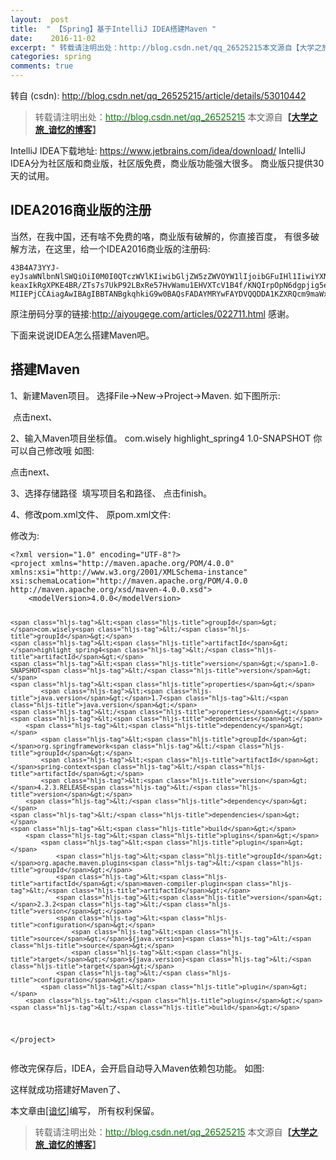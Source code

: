 ```yaml
---
layout:  post
title:  " 【Spring】基于IntelliJ IDEA搭建Maven "
date:    2016-11-02
excerpt: " 转载请注明出处：http://blog.csdn.net/qq_26525215本文源自【大学之旅_谙忆的博客】IntelliJIDEA下载地址:https://www.jetbrains.com/idea/download/IntelliJIDEA分为社区版和商业版，社区版免费，商业版功能强大很多。商业版只提供30天的试用。IDEA2016商业版的注册当然，在我中国，还有啥不免... "
categories: spring 
comments: true
---
```

转自 (csdn): http://blog.csdn.net/qq_26525215/article/details/53010442
<div class="markdown_views">
 <blockquote cite="陈浩翔"> 
  <p>转载请注明出处：<a href="http://blog.csdn.net/qq_26525215"><font color="green">http://blog.csdn.net/qq_26525215</font></a> 本文源自<strong>【<a href="http://blog.csdn.net/qq_26525215" target="_blank">大学之旅_谙忆的博客</a>】</strong></p> 
 </blockquote> 
 <p>IntelliJ IDEA下载地址:  <a href="https://www.jetbrains.com/idea/download/">https://www.jetbrains.com/idea/download/</a>  IntelliJ IDEA分为社区版和商业版，社区版免费，商业版功能强大很多。  商业版只提供30天的试用。  <img src="http://img.blog.csdn.net/20161102184055832" alt="" title=""></p> 
 <h2 id="idea2016商业版的注册">IDEA2016商业版的注册</h2> 
 <p>当然，在我中国，还有啥不免费的咯，商业版有破解的，你直接百度，  有很多破解方法，在这里，给一个IDEA2016商业版的注册码:</p> 
 <pre class="prettyprint"><code class=" hljs bash"><span class="hljs-number">43</span>B4A73YYJ-eyJsaWNlbnNlSWQiOiI0M0I0QTczWVlKIiwibGljZW5zZWVOYW1lIjoibGFuIHl1IiwiYXNzaWduZWVOYW1lIjoiIiwiYXNzaWduZWVFbWFpbCI6IiIsImxpY2Vuc2VSZXN0cmljdGlvbiI6IkZvciBlZHVjYXRpb25hbCB1c2Ugb25seSIsImNoZWNrQ29uY3VycmVudFVzZSI6ZmFsc2UsInByb2R1Y3RzIjpbeyJjb2RlIjoiSUkiLCJwYWlkVXBUbyI6IjIwMTctMDItMjU<span class="hljs-keyword">if</span>Sx7ImNvZGUiOiJBQyIsInBhaWRVcFRvIjoiMjAxNy0wMi0yNSJ9LHsiY29kZSI6IkRQTiIsInBhaWRVcFRvIjoiMjAxNy0wMi0yNSJ9LHsiY29kZSI6IlBTIiwicGFpZFVwVG8iOiIyMDE3LTAyLTI1In0seyJjb2RlIjoiRE0iLCJwYWlkVXBUbyI6IjIwMTctMDItMjU<span class="hljs-keyword">if</span>Sx7ImNvZGUiOiJDTCIsInBhaWRVcFRvIjoiMjAxNy0wMi0yNSJ9LHsiY29kZSI6IlJTMCIsInBhaWRVcFRvIjoiMjAxNy0wMi0yNSJ9LHsiY29kZSI6IlJDIiwicGFpZFVwVG8iOiIyMDE3LTAyLTI1In0seyJjb2RlIjoiUEMiLCJwYWlkVXBUbyI6IjIwMTctMDItMjU<span class="hljs-keyword">if</span>Sx7ImNvZGUiOiJSTSIsInBhaWRVcFRvIjoiMjAxNy0wMi0yNSJ9LHsiY29kZSI6IldTIiwicGFpZFVwVG8iOiIyMDE3LTAyLTI1In0seyJjb2RlIjoiREIiLCJwYWlkVXBUbyI6IjIwMTctMDItMjU<span class="hljs-keyword">if</span>Sx7ImNvZGUiOiJEQyIsInBhaWRVcFRvIjoiMjAxNy0wMi0yNSJ9XSwiaGFzaCI6IjMzOTgyOTkvMCIsImdyYWNlUGVyaW9kRGF5cyI6MCwiYXV0b1Byb2xvbmdhdGVkIjpmYWxzZSwiaXNBdXRvUHJvbG9uZ2F0ZWQiOmZhbHNlfQ==-keaxIkRgXPKE4BR/ZTs7s7UkP92LBxRe57HvWamu1EHVXTcV1B4f/KNQIrpOpN6dgpjig5eMVMPmo7yMPl+bmwQ8pTZaCGFuLqCHD1ngo6ywHKIQy0nR249sAUVaCl2wGJwaO4JeOh1opUx8chzSBVRZBMz0/MGyygi7duYAff9JQqfH3p/BhDTNM8eKl6z5tnneZ8ZG5bG1XvqFTqWk4FhGsEWdK7B+He44hPjBxKQl2gmZAodb6g9YxfTHhVRKQY5hQ7KPXNvh3ikerHkoaL5apgsVBZJOTDE2KdYTnGLmqxghFx6L0ofqKI6hMr48ergMyflDk6wLNGWJvYHLWw==-MIIEPjCCAiagAwIBAgIBBTANBgkqhkiG9w0BAQsFADAYMRYwFAYDVQQDDA1KZXRQcm9maWxlIENBMB4XDTE1MTEwMjA4MjE0OFoXDTE4MTEwMTA4MjE0OFowETEPMA0GA1UEAwwGcHJvZDN5MIIBIjANBgkqhkiG9w0BAQEFAAOCAQ8AMIIBCgKCAQEAxcQkq+zdxlR2mmRYBPzGbUNdMN6OaXiXzxIWtMEkrJMO/<span class="hljs-number">5</span>oUfQJbLLuMSMK0QHFmaI37WShyxZcfRCidwXjot4zmNBKnlyHodDij/<span class="hljs-number">78</span>TmVqFl8nOeD5+<span class="hljs-number">07</span>B8VEaIu7c3E1N+e1<span class="hljs-keyword">do</span>C6wht4I4+IEmtsPAdoaj5WCQVQbrI8KeT8M9VcBIWX7fD0fhexfg3ZRt0xqwMcXGNp3DdJHiO0rCdU+Itv7EmtnSVq9jBG1usMSFvMowR25mju2JcPFp1+I4ZI+FqgR8gyG8oiNDyNEoAbsR3lOpI7grUYSvkB/xVy/VoklPCK2h0f0GJxFjnye8NT1PAywoyl7RmiAVRE/EKwIDAQABo4GZMIGWMAkGA1UdEwQCMAAwHQYDVR0OBBYEFGEpG9oZGcfLMGNBkY7SgHiMGgTcMEgGA1UdIwRBMD+AFKOetkhnQhI2Qb1t4Lm0oFKLl/GzoRykGjAYMRYwFAYDVQQDDA1KZXRQcm9maWxlIENBggkA0myxg7KDeeEwEwYDVR0lBAwwCgYIKwYBBQUHAwEwCwYDVR0PBAQDAgWgMA0GCSqGSIb3DQEBCwUAA4ICAQC9WZuYgQedSuOc5TOUSrRigMw4/+wuC5EtZBfvdl4HT/<span class="hljs-number">8</span>vzMW/oUlIP4YCvA0XKyBaCJ2iX+ZCDKoP<span class="hljs-keyword">fi</span>YXiaSiH+HxAPV6J79vvouxKrWg2XV6ShFtPLP+<span class="hljs-number">0</span>gPdGq3x9R3+kJbmAm8w+FOdlWqAfJrLvpzMGNeDU14YGXiZ9bVzmIQbwrBA+c/F4tlK/DV07dsNExihqFoibnqDiVNTGombaU2dDup2gwKdL81ua8EIcGNExHe82kjF4zwfadHk3bQVvbfdAwxcDy4xBjs3L4raPLU3yenSzr/OEur1+jfOxnQSmEcMXKXgrAQ9U55gwjcOFKrgOxEdek/Sk1VfOjvS+nuM4eyEruFMfaZHzoQiuw4IqgGc45ohFH0UUyjYcuFxxDSU9lMCv8qdHKm+wnPRb0l9l5vXsCBDuhAGYD6ss+Ga+aDY6f/qXZuUCEUOH3QUNbbCUlviSz6+GiRnt1kA9N2Qachl+<span class="hljs-number">2</span>yBfaqUqr8h7Z2gsx5LcIf5kYNsqJ0GavXTVyWh7PYiKX4bs354ZQLUwwa/cG++<span class="hljs-number">2</span>+wNWP+HtBhVxMRNTdVhSm38AknZlD+PTAsWGu9GyLmhti2EnVwGybSD2Dxmhxk3IPCkhKAK+pl0eWYGZWG3tJ9mZ7SowcXLWDFAk0lRJnKGFMTggrWjV8GYpw5bq23VmIqqDLgkNzuoog==</code></pre> 
 <p>原注册码分享的链接:<a href="http://aiyougege.com/articles/022711.html">http://aiyougege.com/articles/022711.html</a>  感谢。</p> 
 <p>下面来说说IDEA怎么搭建Maven吧。</p> 
 <h2 id="搭建maven">搭建Maven</h2> 
 <p>1、新建Maven项目。  选择File-&gt;New-&gt;Project-&gt;Maven.  如下图所示:  <img src="http://img.blog.csdn.net/20161102184938445" alt="" title=""></p> 
 <p><img src="http://img.blog.csdn.net/20161102184946476" alt="" title="">  点击next、</p> 
 <p>2、输入Maven项目坐标值。  com.wisely  highlight_spring4  1.0-SNAPSHOT  你可以自己修改哦  如图:  <img src="http://img.blog.csdn.net/20161102185154853" alt="" title=""></p> 
 <p>点击next、</p> 
 <p>3、选择存储路径  <img src="http://img.blog.csdn.net/20161102185312916" alt="" title="">  填写项目名和路径、  点击finish。</p> 
 <p>4、修改pom.xml文件、  原pom.xml文件:  <img src="http://img.blog.csdn.net/20161102185609793" alt="" title=""></p> 
 <p>修改为:</p> 
 <pre class="prettyprint"><code class=" hljs xml"><span class="hljs-pi">&lt;?xml version="1.0" encoding="UTF-8"?&gt;</span>
<span class="hljs-tag">&lt;<span class="hljs-title">project</span> <span class="hljs-attribute">xmlns</span>=<span class="hljs-value">"http://maven.apache.org/POM/4.0.0"</span> <span class="hljs-attribute">xmlns:xsi</span>=<span class="hljs-value">"http://www.w3.org/2001/XMLSchema-instance"</span> <span class="hljs-attribute">xsi:schemaLocation</span>=<span class="hljs-value">"http://maven.apache.org/POM/4.0.0 http://maven.apache.org/xsd/maven-4.0.0.xsd"</span>&gt;</span>
    <span class="hljs-tag">&lt;<span class="hljs-title">modelVersion</span>&gt;</span>4.0.0<span class="hljs-tag">&lt;/<span class="hljs-title">modelVersion</span>&gt;</span>

    <span class="hljs-tag">&lt;<span class="hljs-title">groupId</span>&gt;</span>com.wisely<span class="hljs-tag">&lt;/<span class="hljs-title">groupId</span>&gt;</span>
    <span class="hljs-tag">&lt;<span class="hljs-title">artifactId</span>&gt;</span>highlight_spring4<span class="hljs-tag">&lt;/<span class="hljs-title">artifactId</span>&gt;</span>
    <span class="hljs-tag">&lt;<span class="hljs-title">version</span>&gt;</span>1.0-SNAPSHOT<span class="hljs-tag">&lt;/<span class="hljs-title">version</span>&gt;</span>
    <span class="hljs-tag">&lt;<span class="hljs-title">properties</span>&gt;</span>
            <span class="hljs-tag">&lt;<span class="hljs-title">java.version</span>&gt;</span>1.7<span class="hljs-tag">&lt;/<span class="hljs-title">java.version</span>&gt;</span>
    <span class="hljs-tag">&lt;/<span class="hljs-title">properties</span>&gt;</span>
    <span class="hljs-tag">&lt;<span class="hljs-title">dependencies</span>&gt;</span>
        <span class="hljs-tag">&lt;<span class="hljs-title">dependency</span>&gt;</span>
            <span class="hljs-tag">&lt;<span class="hljs-title">groupId</span>&gt;</span>org.springframework<span class="hljs-tag">&lt;/<span class="hljs-title">groupId</span>&gt;</span>
            <span class="hljs-tag">&lt;<span class="hljs-title">artifactId</span>&gt;</span>spring-context<span class="hljs-tag">&lt;/<span class="hljs-title">artifactId</span>&gt;</span>
            <span class="hljs-tag">&lt;<span class="hljs-title">version</span>&gt;</span>4.2.3.RELEASE<span class="hljs-tag">&lt;/<span class="hljs-title">version</span>&gt;</span>
        <span class="hljs-tag">&lt;/<span class="hljs-title">dependency</span>&gt;</span>
    <span class="hljs-tag">&lt;/<span class="hljs-title">dependencies</span>&gt;</span>
    <span class="hljs-tag">&lt;<span class="hljs-title">build</span>&gt;</span>
        <span class="hljs-tag">&lt;<span class="hljs-title">plugins</span>&gt;</span>
            <span class="hljs-tag">&lt;<span class="hljs-title">plugin</span>&gt;</span>
                <span class="hljs-tag">&lt;<span class="hljs-title">groupId</span>&gt;</span>org.apache.maven.plugins<span class="hljs-tag">&lt;/<span class="hljs-title">groupId</span>&gt;</span>
                <span class="hljs-tag">&lt;<span class="hljs-title">artifactId</span>&gt;</span>maven-compiler-plugin<span class="hljs-tag">&lt;/<span class="hljs-title">artifactId</span>&gt;</span>
                <span class="hljs-tag">&lt;<span class="hljs-title">version</span>&gt;</span>2.3.2<span class="hljs-tag">&lt;/<span class="hljs-title">version</span>&gt;</span>
                <span class="hljs-tag">&lt;<span class="hljs-title">configuration</span>&gt;</span>
                    <span class="hljs-tag">&lt;<span class="hljs-title">source</span>&gt;</span>${java.version}<span class="hljs-tag">&lt;/<span class="hljs-title">source</span>&gt;</span>
                    <span class="hljs-tag">&lt;<span class="hljs-title">target</span>&gt;</span>${java.version}<span class="hljs-tag">&lt;/<span class="hljs-title">target</span>&gt;</span>
                <span class="hljs-tag">&lt;/<span class="hljs-title">configuration</span>&gt;</span>
            <span class="hljs-tag">&lt;/<span class="hljs-title">plugin</span>&gt;</span>
        <span class="hljs-tag">&lt;/<span class="hljs-title">plugins</span>&gt;</span>
    <span class="hljs-tag">&lt;/<span class="hljs-title">build</span>&gt;</span>
<span class="hljs-tag">&lt;/<span class="hljs-title">project</span>&gt;</span></code></pre> 
 <p>修改完保存后，IDEA，会开启自动导入Maven依赖包功能。  如图:  <img src="http://img.blog.csdn.net/20161102193933014" alt="" title=""></p> 
 <p>这样就成功搭建好Maven了、</p> 
 <p>本文章由<a href="https://chenhaoxiang.github.io/">[谙忆]</a>编写， 所有权利保留。 </p> 
 <blockquote cite="陈浩翔"> 
  <p>转载请注明出处：<a href="http://blog.csdn.net/qq_26525215"><font color="green">http://blog.csdn.net/qq_26525215</font></a> 本文源自<strong>【<a href="http://blog.csdn.net/qq_26525215" target="_blank">大学之旅_谙忆的博客</a>】</strong></p> 
 </blockquote>
</div>